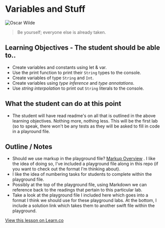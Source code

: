 # Variables and Stuff

![Oscar Wilde](http://d.gr-assets.com/authors/1357460488p5/3565.jpg)
> Be yourself; everyone else is already taken.


## Learning Objectives - The student should be able to..

* Create variables and constants using let & var.
* Use the print function to print their `String` types to the console.
* Create variables of type `String` and `Int`.
* Create variables using *type inference* and *type annotations*.
* Use *string interpolation* to print out `String` literals to the console.



## What the student can do at this point 

* The student will have read readme's on all that is outlined in the above learning objectives. Nothing more, nothing less. This will be the first lab (so to speak, there won't be any tests as they will be asked to fill in code in a playround file.



## Outline / Notes

*  Should we use markup in the playground file? [Markup Overview](https://developer.apple.com/library/ios/documentation/Xcode/Reference/xcode_markup_formatting_ref/index.html#//apple_ref/doc/uid/TP40016497) . I like the idea of doing so, I've included a playground file along in this repo (if you want to check out the format I'm thinking about).
* I like the idea of numbering tasks for students to complete within the playground file.
* Possibly at the top of the playground file, using Markdown we can reference back to the readings that pertain to this particular lab.
* Take a look at the playground file I included here which goes into a format I think we should use for these playground labs. At the bottom, I include a solution link which takes them to another swift file within the playground.

<a href='https://learn.co/lessons/PlaygroundLabVariablePrint' data-visibility='hidden'>View this lesson on Learn.co</a>
